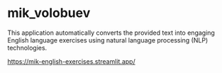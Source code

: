 # mik_volobuev

This application automatically converts the provided text into engaging English language exercises using natural language processing (NLP) technologies.

https://mik-english-exercises.streamlit.app/
